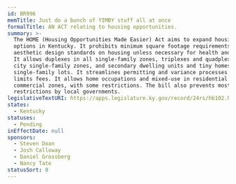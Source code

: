 ```yaml
---
id: BR996
memTitle: Just do a bunch of YIMBY stuff all at once
formalTitle: AN ACT relating to housing opportunities.
summary: >-
  The HOME (Housing Opportunities Made Easier) Act aims to expand housing
  options in Kentucky. It prohibits minimum square footage requirements and most
  aesthetic design standards on housing unless necessary for health and safety.
  It allows duplexes in all single-family zones, triplexes and quadplexes in
  city single-family zones, and secondary dwelling units and tiny homes on
  single-family lots. It streamlines permitting and variance processes and
  limits fees. It allows home occupations and mixed-use in residential and
  commercial zones, with some restrictions. The bill also prevents most rental
  restrictions by local governments.
legislativeTextURI: https://apps.legislature.ky.gov/record/24rs/hb102.html
states:
  - Kentucky
statuses:
  - Pending
inEffectDate: null
sponsors:
  - Steven Doan
  - Josh Calloway
  - Daniel Grossberg
  - Nancy Tate
statusSort: 0
---
```

